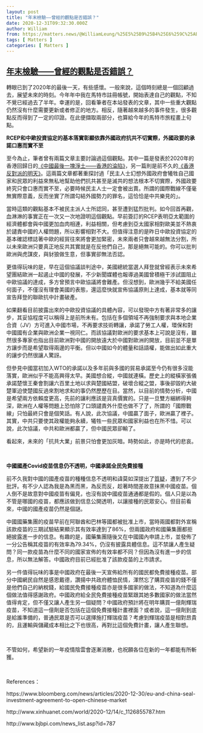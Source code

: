 ```yaml
---
layout: post
title: "年末檢驗——曾經的觀點是否錯誤？"
date: 2020-12-31T09:32:30.000Z
author: William
from: https://matters.news/@WilliamLeung/%25E5%25B9%25B4%25E6%259C%25AB%25E6%25AA%25A2%25E9%25A9%2597-%25E6%259B%25BE%25E7%25B6%2593%25E7%259A%2584%25E8%25A7%2580%25E9%25BB%259E%25E6%2598%25AF%25E5%2590%25A6%25E9%258C%25AF%25E8%25AA%25A4-bafyreiddf4f2chivm6vrl667du53m3ivguc5xgfosnplv4mgbpod46ekwi
tags: [ Matters ]
categories: [ Matters ]
---
```

<!--1609407150000-->
[年末檢驗——曾經的觀點是否錯誤？](https://matters.news/@WilliamLeung/%25E5%25B9%25B4%25E6%259C%25AB%25E6%25AA%25A2%25E9%25A9%2597-%25E6%259B%25BE%25E7%25B6%2593%25E7%259A%2584%25E8%25A7%2580%25E9%25BB%259E%25E6%2598%25AF%25E5%2590%25A6%25E9%258C%25AF%25E8%25AA%25A4-bafyreiddf4f2chivm6vrl667du53m3ivguc5xgfosnplv4mgbpod46ekwi)
------

<div>
<p>轉眼已到了2020年的最後一天，有些感懷。一般來說，這個時刻總是一個回顧過去，展望未來的時刻。今年年中我在馬特市註冊帳號，開始表達自己的觀點，不知不覺已經過去了半年。幸運的是，回看筆者在本站發表的文章，其中一些重大觀點仍然沒有什麼需要更新或者修正的地方。相反，隨著越來越多的事件發生，很多觀點反而得到了一定的印證。在此便擷取兩部分，也算給今年的馬特市旅程畫上句點。</p><p><strong>RCEP和中歐投資協定的基本落實彰顯依靠外國政府抗共不切實際，外國政要的承諾口惠而實不至</strong></p><p>至今為止，筆者曾有兩篇文章主要討論過這個觀點。其中一篇是發表於2020年的香港回歸日的<a href="https://matters.news/@WilliamLeung/%E4%B8%AD%E5%9C%8B%E6%9C%80%E5%BE%8C%E4%B8%80%E5%A1%8A%E6%B7%A8%E5%9C%9F-%E9%A6%99%E6%B8%AF%E7%9A%84%E6%B7%AA%E9%99%B7-bafyreies47z2iyyvwxkjhjcttcg2xim5253c35xp6jhblxbmv7fczhtpuq" target="_blank">《中國最後一塊淨土——香港的淪陷》</a>，另一篇則是前不久的<a href="https://matters.news/@WilliamLeung/%E9%A6%99%E6%B8%AF%E5%8F%8D%E5%B0%8D%E6%B4%BE%E7%9A%84%E6%98%8E%E5%A4%A9-bafyreicrqpwueptbhwzxscxws3i6z7oiufliwfrlimfzwcb2afxugthdai" target="_blank">《香港反對派的明天》</a>。這兩篇文章都著重探討過「民主人士幻想外國政府會犧牲自己國家和民眾的利益來無私地幫助他們抗共甚至是滅共的想法根本不切實際，外國政要終究只會口惠而實不至，必要時候民主人士一定會被出賣。所謂的國際戰線不僅毫無實際意義，反而坐實了所謂勾結外國勢力的罪名，這恰恰是中共樂見的」。</p><p>當時這類的觀點基本不被民主派人士所認同，甚至遭到猛烈批判。如今回首再觀，血淋淋的事實正在一次又一次地證明這個觀點。早前簽訂的RCEP表明亞太範圍的經濟體都會與中國更加血肉相連，利益相關，但考慮到亞太國家相對歐美並不熱衷於譴責中國的人權問題，所以影響相對不大。但值得注意的是昨日中歐投資協定的基本確認標誌著中歐的經貿往來將會更加緊密，未來兩者只會越來越無法分割，所以未來歐洲只要真正地反共其實就是在反他們自己，那是絕無可能的。你可以批判歐洲與虎謀皮，與豺狼做生意，但事實卻無法否認。</p><p>更值得玩味的是，早在這個協議談判途中，美國總統當選人拜登就曾經表示未來希望團結歐洲一起遏止中國的發展，不少新聞媒體也報導過美國曾積極干涉試圖阻止中歐協議的達成，多方曾預言中歐協議將會難產。但沒想到，歐洲幾乎不給美國任何面子，不僅沒有理會美國的表態，還這麼快就宣佈協議原則上達成，基本就等同宣告拜登的聯歐抗中計畫破產。</p><p>如果翻看目前披露出來的中歐投資協議的具體內容，可以發現中方有著非常多的讓步，其妥協程度可以稱得上是前所未有。包括在多個領域不再強制要求與本地企業合資（JV）方可進入中國市場，不再要求技術轉讓，承諾了勞工人權，環保和對中國國有企業與歐洲企業一視同仁。而該協議對歐洲的要求基本上可說是沒有，雖然很多專家也指出目前歐洲對中國的開放遠大於中國對歐洲的開放，目前並不是單方讓步而是希望取得兩邊的平衡。但以中國如今的體量和話語權，能做出如此重大的讓步仍然很讓人驚訝。</p><p>但參見中國當初加入WTO的承諾以及多年前與多國的貿易承諾至今仍有很多沒能落實，歐洲似乎不能高興得太早。美國想合縱，中國就連橫。歷史上的縱橫家張儀承諾楚懷王秦會割讓六百里土地以求與楚國結盟，破壞合縱之盟，事後卻毀約大破楚軍迫使楚國反過來割地求和的事仍然歷歷在目。當然，以目前的情勢分析，中國是希望兩方依賴度更高，先前的讓利應該是貨真價實的。只是一旦雙方綑綁得夠深，歐洲在人權等問題上恐怕除了口頭譴責外什麼也做不了了，所謂的「國際戰線」只怕最終只會是個笑話。有人說，此次協議，中國贏了面子，歐洲贏了裡子。其實，中共只要使其政權能夠永續，犧牲一些民眾和國家利益也在所不惜。可以說，此次協議，中共和歐洲都贏了，但中國民眾卻輸了。</p><p>看起來，未來的「抗共大業」前景只怕會更加灰暗。時勢如此，亦是時代的悲哀。</p><p><br></p><p><strong>中國國產Covid疫苗信息仍不透明，中國承諾全民免費接種</strong></p><p>前不久我對中國的國產疫苗的種種信息不透明和諱莫如深提出了<a href="https://matters.news/@WilliamLeung/%E5%BE%9Ecovid%E7%96%AB%E8%8B%97%E5%AE%A3%E5%82%B3%E7%9C%8B%E4%B8%AD%E5%85%B1%E7%9A%84%E5%A4%A7%E5%85%A7%E5%AE%A3%E6%A8%A1%E5%BC%8F-bafyreiay7qqeofometwhhtaerrdcx7v6frwayf4txj2k2lp53dluj7qs6m" target="_blank">質疑</a>，遭到了不少批評。有不少人認為我是為黑而黑，為反而反，趁著時間差故意抹黑中國疫苗。個人倒不是故意對中國疫苗有偏見，也沒有說中國疫苗通通都是假的。個人只是以為不管是哪國的疫苗，都應該做到信息公開透明，以讓接種的民眾安心。但目前看來，中國的國產疫苗仍然是個謎。</p><p>中國國藥集團的疫苗早前在阿聯酋和巴林等國都被批准上市，當時兩國都對外宣稱該款疫苗的三期試驗結果顯示其有效率達到了86%，但兩國政府和國藥集團都拒絕披露進一步的信息。有趣的是，國藥集團隨後又在中國國內申請上市，並發佈了一分公告稱其疫苗的有效率為79.34%，仍沒有披露具體信息。這不禁讓人產生疑問？同一款疫苗為什麼不同的國家宣佈的有效率都不同？但因為沒有進一步的信息，所以無法解答。中國政府目前已經批准了該款疫苗的上市請求。</p><p>另一件值得玩味的事是中國政府在最後一天宣佈給所有的國民都免費接種疫苗。部分中國網民自然是感恩戴德，讚揚中共政府體恤民情，渾然忘了購買疫苗的錢不僅是他們自己的納稅錢，給國民免費接種疫苗亦是很多國家的做法，不知道為什麼這個做法值得感謝政府。中國政府給全民免費接種疫苗緊跟其她多數國家的做法當然值得肯定，但不僅又讓人產生另一個疑問？中國政府預計將在明年購買一億劑輝瑞疫苗，不知道這一億劑是否包括在這個免費接種計畫裡面？或者說，這一億劑到底是給誰準備的，普通民眾是否可以選擇施打輝瑞疫苗？考慮到輝瑞疫苗是相對昂貴的，且運輸與儲藏成本相比之下也很高，再對比這個免費計畫，讓人產生聯想。</p><p><br></p><p>不管如何，希望新的一年疫情陰雲會逐漸消散，也祝願各位在新的一年都能有所斬獲。</p><p><br></p><p>References：</p><p>https://www.bloomberg.com/news/articles/2020-12-30/eu-and-china-seal-investment-agreement-to-open-chinese-market</p><p>http://www.xinhuanet.com/world/2020-12/14/c_1126855787.htm</p><p>http://www.bjbpi.com/news_list.asp?id=787</p><p><br></p><p><br></p><p><br></p>
</div>
